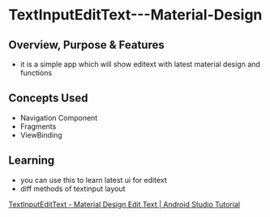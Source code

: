 # TextInputEditText---Material-Design


## Overview, Purpose & Features
- it is a simple app which will show editext with latest material design and functions

## Concepts Used
- Navigation Component
- Fragments
- ViewBinding

## Learning 
- you can use this to learn latest ui for editext
- diff methods of textinput layout

[TextInputEditText - Material Design Edit Text | Android Studio Tutorial](https://youtu.be/IxhIa3eZxz8 "Named link title")
